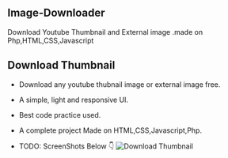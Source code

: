 ## Image-Downloader
Download Youtube Thumbnail and External image .made on Php,HTML,CSS,Javascript

## Download Thumbnail

- Download any youtube thubnail image or external image free.
- A simple, light and responsive UI.
- Best code practice used.
- A complete project Made on HTML,CSS,Javascript,Php.

- TODO: ScreenShots Below 👇
![Download Thumbnail](https://user-images.githubusercontent.com/102934270/208369079-3b9e9faf-815a-4c47-9c47-194286578320.jpg)
